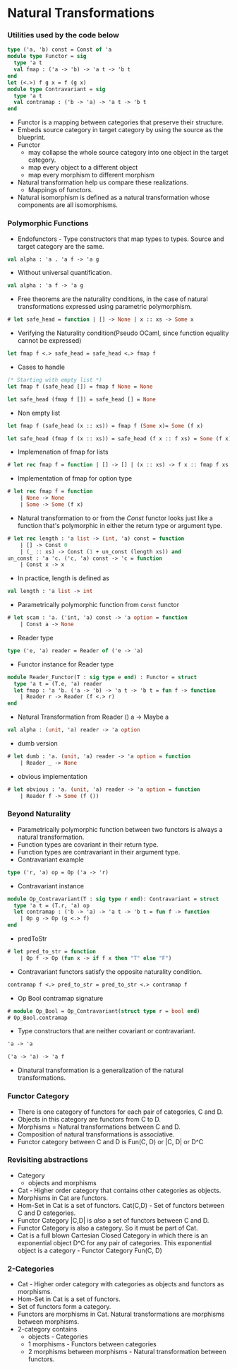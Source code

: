 # Natural Transformations
### Utilities used by the code below
```ocaml
type ('a, 'b) const = Const of 'a
module type Functor = sig 
  type 'a t 
  val fmap : ('a -> 'b) -> 'a t -> 'b t 
end
let (<.>) f g x = f (g x)
module type Contravariant = sig
  type 'a t
  val contramap : ('b -> 'a) -> 'a t -> 'b t
end
```
- Functor is a mapping between categories that preserve their structure.
- Embeds source category in target category by using the source as the blueprint.
- Functor 
  - may collapse the whole source category into one object in the target category.
  - map every object to a different object
  - map every morphism to different morphism
- Natural transformation help us compare these realizations.
  - Mappings of functors.
- Natural isomorphism is defined as a natural transformation whose components are all isomorphisms.
### Polymorphic Functions
- Endofunctors - Type constructors that map types to types. Source and target category are the same.
```OCaml
val alpha : 'a . 'a f -> 'a g
```
- Without universal quantification.
```OCaml
val alpha : 'a f -> 'a g
```
- Free theorems are the naturality conditions, in the case of natural transformations expressed using parametric polymorphism.
```ocaml
# let safe_head = function | [] -> None | x :: xs -> Some x
```
- Verifying the Naturality condition(Pseudo OCaml, since function equality cannot be expressed)
```OCaml
let fmap f <.> safe_head = safe_head <.> fmap f
```
- Cases to handle
```OCaml
(* Starting with empty list *)
let fmap f (safe_head []) = fmap f None = None
```
```OCaml
let safe_head (fmap f []) = safe_head [] = None
```
- Non empty list
```OCaml
let fmap f (safe_head (x :: xs)) = fmap f (Some x)= Some (f x)
```
```OCaml
let safe_head (fmap f (x :: xs)) = safe_head (f x :: f xs) = Some (f x)
```
- Implemenation of fmap for lists
```ocaml
# let rec fmap f = function | [] -> [] | (x :: xs) -> f x :: fmap f xs
```
- Implementation of fmap for option type
```ocaml
# let rec fmap f = function 
    | None -> None 
    | Some -> Some (f x)
```
- Natural transformation to or from the *Const* functor looks just like a function that's polymorphic in either the return type or argument type.
```ocaml
# let rec length : 'a list -> (int, 'a) const = function 
    | [] -> Const 0 
    | (_ :: xs) -> Const (1 + un_const (length xs)) and 
un_const : 'a 'c. ('c, 'a) const -> 'c = function 
    | Const x -> x
```
- In practice, length is defined as
```OCaml
val length : 'a list -> int
```
- Parametrically polymorphic function from `Const` functor
```ocaml
# let scam : 'a. ('int, 'a) const -> 'a option = function 
    | Const a -> None
```
- Reader type
```ocaml
type ('e, 'a) reader = Reader of ('e -> 'a)
```
- Functor instance for Reader type
```ocaml
module Reader_Functor(T : sig type e end) : Functor = struct
  type 'a t = (T.e, 'a) reader
  let fmap : 'a 'b. ('a -> 'b) -> 'a t -> 'b t = fun f -> function
    | Reader r -> Reader (f <.> r)
end
```
- Natural Transformation from Reader () a -> Maybe a
```OCaml
val alpha : (unit, 'a) reader -> 'a option
```
- dumb version
```ocaml
# let dumb : 'a. (unit, 'a) reader -> 'a option = function
    | Reader _ -> None
```
- obvious implementation
```ocaml
# let obvious : 'a. (unit, 'a) reader -> 'a option = function
    | Reader f -> Some (f ())
```
### Beyond Naturality
- Parametrically polymorphic function between two functors is always a natural transformation.
- Function types are covariant in their return type.
- Function types are contravariant in their argument type.
- Contravariant example
```ocaml
type ('r, 'a) op = Op ('a -> 'r)
```
- Contravariant instance
```ocaml
module Op_Contravariant(T : sig type r end): Contravariant = struct
  type 'a t = (T.r, 'a) op
  let contramap : ('b -> 'a) -> 'a t -> 'b t = fun f -> function
    | Op g -> Op (g <.> f)
end
```
- predToStr
```ocaml
# let pred_to_str = function
    | Op f -> Op (fun x -> if f x then "T" else "F")
```
- Contravariant functors satisfy the opposite naturality condition.
```OCaml
contramap f <.> pred_to_str = pred_to_str <.> contramap f
```
- Op Bool contramap signature
```ocaml
# module Op_Bool = Op_Contravariant(struct type r = bool end)
# Op_Bool.contramap
```
- Type constructors that are neither covariant or contravariant.
```OCaml
'a -> 'a
```
```OCaml
('a -> 'a) -> 'a f
```
- Dinatural transformation is a generalization of the natural transformations.
### Functor Category
- There is one category of functors for each pair of categories, C and D.
- Objects in this category are functors from C to D.
- Morphisms = Natural transformations between C and D.
- Composition of natural transformations is associative.
- Functor category between C and D is Fun(C, D) or |C, D| or D^C
### Revisiting abstractions
- Category
  - objects and morphisms
- Cat - Higher order category that contains other categories as objects.
- Morphisms in Cat are functors.
- Hom-Set in Cat is a set of functors. Cat(C,D) - Set of functors between C and D categories.
- Functor Category |C,D| is *also* a set of functors between C and D.
- Functor Category is also a category. So it must be part of Cat.
- Cat is a full blown Cartesian Closed Category in which there is an exponential object D^C for any pair of categories. This exponential object is a category - Functor Category Fun(C, D)
### 2-Categories
- Cat - Higher order category with categories as objects and functors as morphisms.
- Hom-Set in Cat is a set of functors.
- Set of functors form a category.
- Functors are morphisms in Cat. Natural transformations are morphisms between morphisms.
- 2-category contains
  - objects - Categories
  - 1 morphisms - Functors between categories
  - 2 morphisms between morphisms - Natural transformation between functors.
